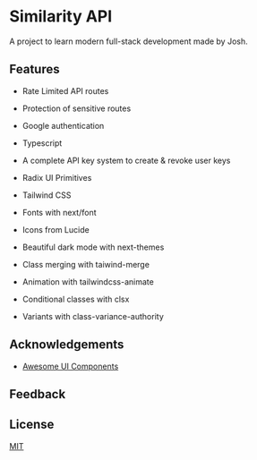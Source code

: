 # Similarity API

A project to learn modern full-stack development made by Josh.

## Features

- Rate Limited API routes
- Protection of sensitive routes
- Google authentication
- Typescript
- A complete API key system to create & revoke user keys

- Radix UI Primitives
- Tailwind CSS
- Fonts with next/font
- Icons from Lucide
- Beautiful dark mode with next-themes

- Class merging with taiwind-merge
- Animation with tailwindcss-animate
- Conditional classes with clsx
- Variants with class-variance-authority

## Acknowledgements

- [Awesome UI Components](https://ui.shadcn.com/)

## Feedback


## License

[MIT](https://choosealicense.com/licenses/mit/)
